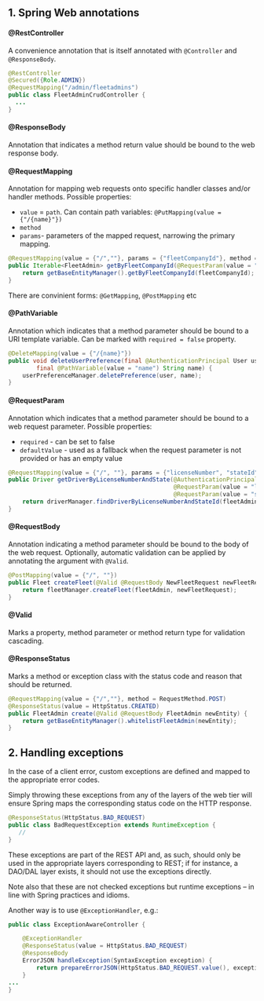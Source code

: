 
## 1. Spring Web annotations

#### @RestController
A convenience annotation that is itself annotated with `@Controller` and `@ResponseBody`.

```java
@RestController
@Secured({Role.ADMIN})
@RequestMapping("/admin/fleetadmins")
public class FleetAdminCrudController {
  ...
}
```
#### @ResponseBody
Annotation that indicates a method return value should be bound to the web response body.

#### @RequestMapping
Annotation for mapping web requests onto specific handler classes and/or handler methods.
Possible properties:
- `value` = `path`. Can contain path variables: `@PutMapping(value = {"/{name}"})`
- `method`
- `params`- parameters of the mapped request, narrowing the primary mapping.

```java
@RequestMapping(value = {"/",""}, params = {"fleetCompanyId"}, method = RequestMethod.POST)
public Iterable<FleetAdmin> getByFleetCompanyId(@RequestParam(value = "fleetCompanyId") Long fleetCompanyId) {
    return getBaseEntityManager().getByFleetCompanyId(fleetCompanyId);
}
```
There are convinient forms: `@GetMapping`, `@PostMapping` etc

#### @PathVariable
Annotation which indicates that a method parameter should be bound to a URI template variable.
Can be marked with `required = false` property.
```java
@DeleteMapping(value = {"/{name}"})
public void deleteUserPreference(final @AuthenticationPrincipal User user,
        final @PathVariable(value = "name") String name) {
    userPreferenceManager.deletePreference(user, name);
}
```

#### @RequestParam
Annotation which indicates that a method parameter should be bound to a web request parameter.
Possible properties:
- `required` - can be set to false 
- `defaultValue` -  used as a fallback when the request parameter is not provided or has an empty value
```java
@RequestMapping(value = {"/", ""}, params = {"licenseNumber", "stateId"}, method = RequestMethod.GET)
public Driver getDriverByLicenseNumberAndState(@AuthenticationPrincipal FleetAdmin fleetAdmin,
                                               @RequestParam(value = "licenseNumber") String licenseNumber,
                                               @RequestParam(value = "stateId") Long stateId) {
    return driverManager.findDriverByLicenseNumberAndStateId(fleetAdmin, licenseNumber, stateId);
}
```

#### @RequestBody
Annotation indicating a method parameter should be bound to the body of the web request. 
Optionally, automatic validation can be applied by annotating the argument with `@Valid`.
```java
@PostMapping(value = {"/", ""})
public Fleet createFleet(@Valid @RequestBody NewFleetRequest newFleetRequest) {
    return fleetManager.createFleet(fleetAdmin, newFleetRequest);
}

```

#### @Valid
Marks a property, method parameter or method return type for validation cascading.


#### @ResponseStatus
Marks a method or exception class with the status code and reason that should be returned.
```java
@RequestMapping(value = {"/",""}, method = RequestMethod.POST)
@ResponseStatus(value = HttpStatus.CREATED)
public FleetAdmin create(@Valid @RequestBody FleetAdmin newEntity) {
    return getBaseEntityManager().whitelistFleetAdmin(newEntity);
}
```

## 2. Handling exceptions
In the case of a client error, custom exceptions are defined and mapped to the appropriate error codes.

Simply throwing these exceptions from any of the layers of the web tier will ensure Spring maps the corresponding status code on the HTTP response.
```java
@ResponseStatus(HttpStatus.BAD_REQUEST)
public class BadRequestException extends RuntimeException {
   //
}
```

These exceptions are part of the REST API and, as such, should only be used in the appropriate layers corresponding to REST; if for instance, a DAO/DAL layer exists, it should not use the exceptions directly.

Note also that these are not checked exceptions but runtime exceptions – in line with Spring practices and idioms.

Another way is to use `@ExceptionHandler`, e.g.:
```java
public class ExceptionAwareController {

    @ExceptionHandler
    @ResponseStatus(value = HttpStatus.BAD_REQUEST)
    @ResponseBody
    ErrorJSON handleException(SyntaxException exception) {
        return prepareErrorJSON(HttpStatus.BAD_REQUEST.value(), exception, exception.getUserFriendlyMessage());
    }
...
}
```
